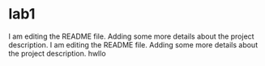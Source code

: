 # lab1
I am editing the README file. Adding some more details about the project description.
I am editing the README file. Adding some more details about the project description.
hwllo
